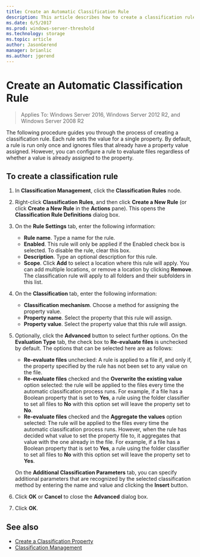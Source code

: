```yaml
---
title: Create an Automatic Classification Rule
description: This article describes how to create a classification rule for a property.
ms.date: 6/5/2017
ms.prod: windows-server-threshold
ms.technology: storage
ms.topic: article
author: JasonGerend
manager: brianlic
ms.author: jgerend
---
```


# Create an Automatic Classification Rule

 > Applies To: Windows Server 2016, Windows Server 2012 R2, and Windows Server 2008 R2

The following procedure guides you through the process of creating a classification rule. Each rule sets the value for a single property. By default, a rule is run only once and ignores files that already have a property value assigned. However, you can configure a rule to evaluate files regardless of whether a value is already assigned to the property.

## To create a classification rule
1.  In **Classification Management**, click the **Classification Rules** node.

2.  Right-click **Classification Rules**, and then click **Create a New Rule** (or click **Create a New Rule** in the **Actions** pane). This opens the **Classification Rule Definitions** dialog box.

3.  On the **Rule Settings** tab, enter the following information:

    -   **Rule name**. Type a name for the rule.
    -   **Enabled**. This rule will only be applied if the Enabled check box is selected. To disable the rule, clear this box.
    -   **Description**. Type an optional description for this rule.
    -   **Scope**. Click **Add** to select a location where this rule will apply. You can add multiple locations, or remove a location by clicking **Remove**. The classification rule will apply to all folders and their subfolders in this list.

4.  On the **Classification** tab, enter the following information:

    -   **Classification mechanism**. Choose a method for assigning the property value.
    -   **Property name**. Select the property that this rule will assign.
    -   **Property value**. Select the property value that this rule will assign.

5.  Optionally, click the **Advanced** button to select further options. On the **Evaluation Type** tab, the check box to **Re-evaluate files** is unchecked by default. The options that can be selected here are as follows:

    -   **Re-evaluate files** unchecked: A rule is applied to a file if, and only if, the property specified by the rule has not been set to any value on the file.
    -   **Re-evaluate files** checked and the **Overwrite the existing value** option selected: the rule will be applied to the files every time the automatic classification process runs. For example, if a file has a Boolean property that is set to **Yes**, a rule using the folder classifier to set all files to **No** with this option set will leave the property set to **No**.
    -   **Re-evaluate files** checked and the **Aggregate the values** option selected: The rule will be applied to the files every time the automatic classification process runs. However, when the rule has decided what value to set the property file to, it aggregates that value with the one already in the file. For example, if a file has a Boolean property that is set to **Yes**, a rule using the folder classifier to set all files to **No** with this option set will leave the property set to **Yes**.

    On the **Additional Classification Parameters** tab, you can specify additional parameters that are recognized by the selected classification method by entering the name and value and clicking the **Insert** button.

6.  Click **OK** or **Cancel** to close the **Advanced** dialog box.

7.  Click **OK**.

## See also

-   [Create a Classification Property](create-classification-property.md)
-   [Classification Management](classification-management.md)


